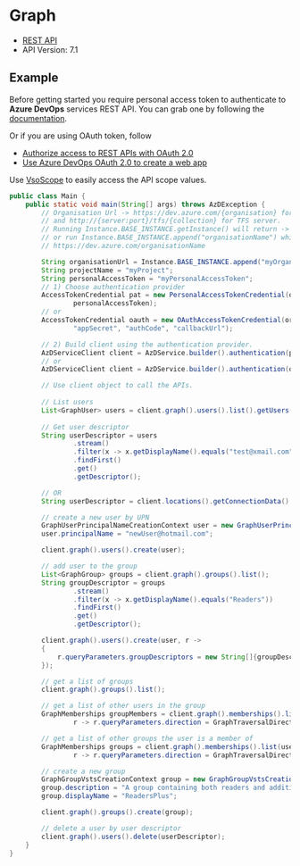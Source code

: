 # Graph

- [REST API](https://learn.microsoft.com/en-us/rest/api/azure/devops/graph/?view=azure-devops-rest-7.1)
- API Version: 7.1

## Example

Before getting started you require personal access token to authenticate to **Azure DevOps** services REST API.
You can grab one by following the [documentation](https://docs.microsoft.com/en-us/azure/devops/organizations/accounts/use-personal-access-tokens-to-authenticate?WT.mc_id=docs-github-dbrown&view=azure-devops&tabs=preview-page).

Or if you are using OAuth token, follow
- [Authorize access to REST APIs with OAuth 2.0](https://learn.microsoft.com/en-us/azure/devops/integrate/get-started/authentication/oauth?view=azure-devops)
- [Use Azure DevOps OAuth 2.0 to create a web app](https://learn.microsoft.com/en-us/azure/devops/integrate/get-started/authentication/azure-devops-oauth?toc=%2Fazure%2Fdevops%2Fmarketplace-extensibility%2Ftoc.json&view=azure-devops)

Use [VsoScope](https://github.com/hkarthik7/azure-devops-java-sdk/blob/feature/v6.0/azd/src/main/java/org/azd/enums/VsoScope.java) to easily access
the API scope values.


```java
public class Main {
    public static void main(String[] args) throws AzDException {
        // Organisation Url -> https://dev.azure.com/{organisation} for Azure DevOps services
        // and http://{server:port}/tfs/{collection} for TFS server.
        // Running Instance.BASE_INSTANCE.getInstance() will return -> https://dev.azure.com/
        // or run Instance.BASE_INSTANCE.append("organisationName") which returns
        // https://dev.azure.com/organisationName

        String organisationUrl = Instance.BASE_INSTANCE.append("myOrganisation");
        String projectName = "myProject";
        String personalAccessToken = "myPersonalAccessToken";
        // 1) Choose authentication provider
        AccessTokenCredential pat = new PersonalAccessTokenCredential(organisationUrl, projectName, 
                personalAccessToken);
        // or
        AccessTokenCredential oauth = new OAuthAccessTokenCredential(organisationUrl, projectName,
                "appSecret", "authCode", "callbackUrl");

        // 2) Build client using the authentication provider. 
        AzDServiceClient client = AzDService.builder().authentication(pat).buildClient();
        // or
        AzDServiceClient client = AzDService.builder().authentication(oauth).buildClient();

        // Use client object to call the APIs.
        
        // List users
        List<GraphUser> users = client.graph().users().list().getUsers();
        
        // Get user descriptor
        String userDescriptor = users
                .stream()
                .filter(x -> x.getDisplayName().equals("test@xmail.com"))
                .findFirst()
                .get()
                .getDescriptor();

        // OR
        String userDescriptor = client.locations().getConnectionData().getAuthenticatedUser().getDescriptor();

        // create a new user by UPN
        GraphUserPrincipalNameCreationContext user = new GraphUserPrincipalNameCreationContext();
        user.principalName = "newUser@hotmail.com";

        client.graph().users().create(user);

        // add user to the group
        List<GraphGroup> groups = client.graph().groups().list();
        String groupDescriptor = groups
                .stream()
                .filter(x -> x.getDisplayName().equals("Readers"))
                .findFirst()
                .get()
                .getDescriptor();

        client.graph().users().create(user, r ->
        {
            r.queryParameters.groupDescriptors = new String[]{groupDescriptor};
        });

        // get a list of groups
        client.graph().groups().list();

        // get a list of other users in the group
        GraphMemberships groupMembers = client.graph().memberships().list(groupDescriptor, 
                r -> r.queryParameters.direction = GraphTraversalDirection.DOWN);

        // get a list of other groups the user is a member of
        GraphMemberships groups = client.graph().memberships().list(userDescriptor,
                r -> r.queryParameters.direction = GraphTraversalDirection.UP);

        // create a new group
        GraphGroupVstsCreationContext group = new GraphGroupVstsCreationContext();
        group.description = "A group containing both readers and additional privileges";
        group.displayName = "ReadersPlus";

        client.graph().groups().create(group);

        // delete a user by user descriptor
        client.graph().users().delete(userDescriptor);
    }
}
```